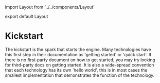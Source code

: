 import Layout from '../../components/Layout'

export default Layout

# Kickstart

The kickstart is the spark that starts the engine. Many technologies have this first step in their documentation as 'getting started' or 'quick start'. If there is no first-party document on how to get started, you may try looking for third-party docs on getting started. It is also a wide-spread convention that each technology has its own 'hello world', this is in most cases the smallest implementation that demonstrates the function of the technology.